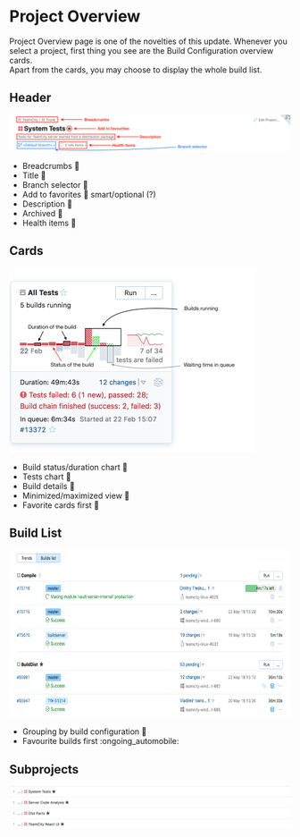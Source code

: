 # Project Overview
Project Overview page is one of the novelties of this update. Whenever you select a 
project, first thing you see are the Build Configuration overview cards. 
<br>Apart from the cards, you may choose to display the whole build list. 

## Header

<img src="https://github.com/JetBrains/teamcity-roadmap/blob/master/Images/project_overview_header.png">

* Breadcrumbs  :checkered_flag:
* Title :checkered_flag:
* Branch selector :checkered_flag:
* Add to favorites :checkered_flag:	smart/optional (?)
* Description :checkered_flag:
* Archived :checkered_flag:
* Health items :checkered_flag:

## Cards

<img height="331" width="442" src="https://github.com/JetBrains/teamcity-roadmap/blob/master/Images/project_overview_card.png">

* Build status/duration chart :checkered_flag:
* Tests chart :checkered_flag:
* Build details :checkered_flag:
* Minimized/maximized view :checkered_flag:
* Favorite cards first :checkered_flag:

## Build List

<img height="300" width="673" src="https://github.com/JetBrains/teamcity-roadmap/blob/master/Images/build_list.png">

* Grouping by build configuration :checkered_flag:
* Favourite builds first :ongoing_automobile:

## Subprojects

<img src="https://github.com/JetBrains/teamcity-roadmap/blob/master/Images/subprojects.png">

